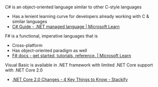 C# is an object-oriented language similar to other C-style languages
- Has a lenient learning curve for developers already working with C & similar languages
- [C# Guide - .NET managed language | Microsoft Learn](https://learn.microsoft.com/en-us/dotnet/csharp/)

F# is a functional, imperative languages that is
- Cross-platform
- Has object-oriented paradigm as well
- [F# docs - get started, tutorials, reference. | Microsoft Learn](https://learn.microsoft.com/en-us/dotnet/fsharp/)

Visual Basic is available in .NET framework with limited .NET Core support with .NET Core 2.0
- [.NET Core 2.0 Changes - 4 Key Things to Know - Stackify](https://stackify.com/net-core-2-0-changes/)